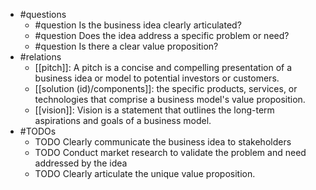 - #questions
	- #question Is the business idea clearly articulated?
	- #question Does the idea address a specific problem or need?
	- #question Is there a clear value proposition?
- #relations
	- [[pitch]]: A pitch is a concise and compelling presentation of a business idea or model to potential investors or customers.
	- [[solution (id)/components]]: the specific products, services, or technologies that comprise a business model's value proposition.
	- [[vision]]: Vision is a statement that outlines the long-term aspirations and goals of a business model.
- #TODOs
	- TODO Clearly communicate the business idea to stakeholders
	- TODO  Conduct market research to validate the problem and need addressed by the idea
	- TODO  Clearly articulate the unique value proposition.











